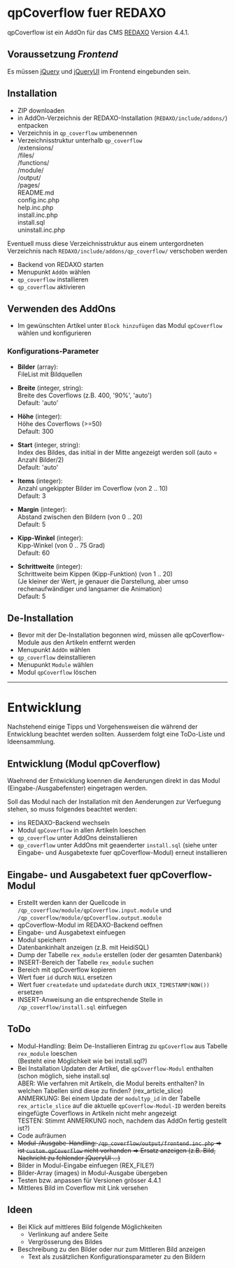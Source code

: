 [REDAXO]: http://www.redaxo.org/
[jQuery]: http://jquery.com/
[jQueryUI]: http://jqueryui.com/

# qpCoverflow fuer REDAXO

qpCoverflow ist ein AddOn für das CMS [REDAXO] Version 4.4.1.

## Voraussetzung _Frontend_
Es müssen [jQuery] und [jQueryUI] im Frontend eingebunden sein.

## Installation
- ZIP downloaden
- in AddOn-Verzeichnis der REDAXO-Installation (`REDAXO/include/addons/`) entpacken
- Verzeichnis in `qp_coverflow` umbenennen
- Verzeichnisstruktur unterhalb `qp_coverflow`  
/extensions/  
/files/  
/functions/  
/module/  
/output/  
/pages/  
README.md  
config.inc.php  
help.inc.php  
install.inc.php  
install.sql  
uninstall.inc.php

Eventuell muss diese Verzeichnisstruktur aus einem untergordneten Verzeichnis nach `REDAXO/include/addons/qp_coverflow/` verschoben werden
- Backend von REDAXO starten
- Menupunkt `AddOn` wählen
- `qp_coverflow` installieren
- `qp_coverflow` aktivieren

## Verwenden des AddOns
- Im gewünschten Artikel unter `Block hinzufügen` das Modul `qpCoverflow` wählen und konfigurieren

### Konfigurations-Parameter
- __Bilder__ (array):  
	FileList mit Bildquellen

- __Breite__ (integer, string):  
	Breite des Coverflows (z.B. 400, '90%', 'auto')  
	Default: 'auto'

- __Höhe__ (integer):  
	Höhe des Coverflows (>=50)  
	Default: 300

- __Start__ (integer, string):  
	Index des Bildes, das initial in der Mitte angezeigt werden soll (auto = Anzahl Bilder/2)  
	Default: 'auto'

- __Items__ (integer):  
	Anzahl ungekippter Bilder im Coverflow (von 2 .. 10)  
	Default: 3

- __Margin__ (integer):  
	Abstand zwischen den Bildern (von 0 .. 20)  
	Default: 5

- __Kipp-Winkel__ (integer):  
	Kipp-Winkel (von 0 .. 75 Grad)  
	Default: 60

- __Schrittweite__ (integer):  
	Schrittweite beim Kippen (Kipp-Funktion) (von 1 .. 20)  
	(Je kleiner der Wert, je genauer die Darstellung, aber umso rechenaufwändiger und langsamer die Animation)  
	Default: 5

## De-Installation
- Bevor mit der De-Installation begonnen wird, müssen alle qpCoverflow-Module aus den Artikeln entfernt werden
- Menupunkt `AddOn` wählen
- `qp_coverflow` deinstallieren
- Menupunkt `Module` wählen
- Modul `qpCoverflow` löschen
  

---

# Entwicklung
Nachstehend einige Tipps und Vorgehensweisen die während der Entwicklung beachtet werden sollten. Ausserdem folgt eine ToDo-Liste und Ideensammlung.

## Entwicklung (Modul qpCoverflow)
Waehrend der Entwicklung koennen die Aenderungen direkt in das Modul (Eingabe-/Ausgabefenster) eingetragen werden.

Soll das Modul nach der Installation mit den Aenderungen zur Verfuegung stehen, so muss folgendes beachtet werden:
- ins REDAXO-Backend wechseln
- Modul `qpCoverflow` in allen Artikeln loeschen
- `qp_coverflow` unter AddOns deinstallieren
- `qp_coverflow` unter AddOns mit geaenderter `install.sql` (siehe unter Eingabe- und Ausgabetexte fuer qpCoverflow-Modul) erneut installieren


## Eingabe- und Ausgabetext fuer qpCoverflow-Modul

- Erstellt werden kann der Quellcode in `/qp_coverflow/module/qpCoverflow.input.module` und `/qp_coverflow/module/qpCoverflow.output.module`
- qpCoverflow-Modul im REDAXO-Backend oeffnen
- Eingabe- und Ausgabetext einfuegen
- Modul speichern
- Datenbankinhalt anzeigen (z.B. mit HeidiSQL)
- Dump der Tabelle `rex_module` erstellen (oder der gesamten Datenbank)
- INSERT-Bereich der Tabelle `rex_module` suchen
- Bereich mit qpCoverflow kopieren
- Wert fuer `id` durch `NULL` ersetzen
- Wert fuer `createdate` und `updatedate` durch `UNIX_TIMESTAMP(NOW())` ersetzen
- INSERT-Anweisung an die entsprechende Stelle in `/qp_coverflow/install.sql` einfuegen


## ToDo
- Modul-Handling: Beim De-Installieren Eintrag zu `qpCoverflow` aus Tabelle `rex_module` loeschen  
(Besteht eine Möglichkeit wie bei install.sql?)
- Bei Installation Updaten der Artikel, die `qpCoverflow-Modul` enthalten  
(schon möglich, siehe install.sql  
ABER: Wie verfahren mit Artikeln, die Modul bereits enthalten? In welchen Tabellen sind diese zu finden? (rex_article_slice)  
ANMERKUNG: Bei einem Update der `modultyp_id` in der Tabelle `rex_article_slice` auf die aktuelle `qpCoverflow-Modul-ID` werden bereits eingefügte Coverflows in Artikeln nicht mehr angezeigt  
TESTEN: Stimmt ANMERKUNG noch, nachdem das AddOn fertig gestellt ist?)
- Code aufräumen
- ~~Modul-/Ausgabe-Handling: `/qp_coverflow/output/frontend.inc.php` => ist `custom.qpCoverflow` nicht vorhanden => Ersatz anzeigen (z.B. Bild, Nachricht zu fehlender jQueryUI ...)~~
- Bilder in Modul-Eingabe einfuegen (REX_FILE?)
- Bilder-Array (images) in Modul-Ausgabe übergeben
- Testen bzw. anpassen für Versionen grösser 4.4.1
- Mittleres Bild im Coverflow mit Link versehen

## Ideen
- Bei Klick auf mittleres Bild folgende Möglichkeiten
  * Verlinkung auf andere Seite
  * Vergrösserung des Bildes
- Beschreibung zu den Bilder oder nur zum Mittleren Bild anzeigen
  * Text als zusätzlichen Konfigurationsparameter zu den Bildern
